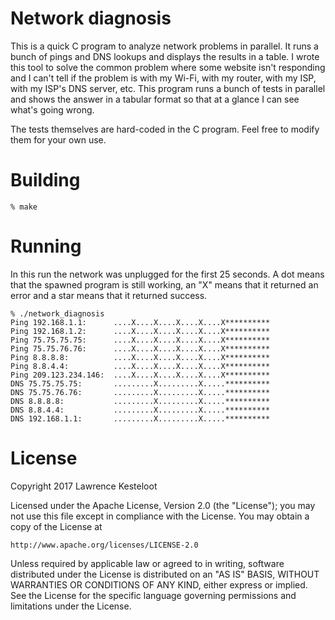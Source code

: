 # Network diagnosis

This is a quick C program to analyze network problems in parallel. It runs a bunch
of pings and DNS lookups and displays the results in a table. I wrote this tool
to solve the common problem where some website isn't responding and I can't tell
if the problem is with my Wi-Fi, with my router, with my ISP, with my ISP's DNS
server, etc. This program runs a bunch of tests in parallel and shows the answer
in a tabular format so that at a glance I can see what's going wrong.

The tests themselves are hard-coded in the C program. Feel free to modify them
for your own use.

# Building

    % make

# Running

In this run the network was unplugged for the first 25 seconds. A dot means that
the spawned program is still working, an "X" means that it returned an error and
a star means that it returned success.

    % ./network_diagnosis
    Ping 192.168.1.1:      ....X....X....X....X....X**********
    Ping 192.168.1.2:      ....X....X....X....X....X**********
    Ping 75.75.75.75:      ....X....X....X....X....X**********
    Ping 75.75.76.76:      ....X....X....X....X....X**********
    Ping 8.8.8.8:          ....X....X....X....X....X**********
    Ping 8.8.4.4:          ....X....X....X....X....X**********
    Ping 209.123.234.146:  ....X....X....X....X....X**********
    DNS 75.75.75.75:       .........X.........X.....**********
    DNS 75.75.76.76:       .........X.........X.....**********
    DNS 8.8.8.8:           .........X.........X.....**********
    DNS 8.8.4.4:           .........X.........X.....**********
    DNS 192.168.1.1:       .........X.........X.....**********

# License

Copyright 2017 Lawrence Kesteloot

Licensed under the Apache License, Version 2.0 (the "License");
you may not use this file except in compliance with the License.
You may obtain a copy of the License at

    http://www.apache.org/licenses/LICENSE-2.0

Unless required by applicable law or agreed to in writing, software
distributed under the License is distributed on an "AS IS" BASIS,
WITHOUT WARRANTIES OR CONDITIONS OF ANY KIND, either express or implied.
See the License for the specific language governing permissions and
limitations under the License.

